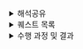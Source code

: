  
<details>
  <summary>해석공유</summary>
    <details>
     <summary>1 주자</summary>
## **개발자 원칙**

### (1) 소스코드레벨에서 오류를 확인하자

(구글링으로 오류 해결하고 넘어가는 경우가 많았는데, 같은 실수를 반복한 적이 많았다. 깊은 학습이 아닌 것 같다, 내것이 아니다)

검색에 의존하지 말고 직접 확인하는 습관을 갖자 -

지속적으로 코드를 분석하면, 코드를 분석하는 힘이 생긴다 -

어떠한 것에 대해 항상 질문을 던져보는 습관을 갖자는 생각이 들었다 -

“정리해보자면, 거의 **왜**라는 질문을 던지고, 이러한 질문을 바탕으로 성장이 생긴다고 생각했다”

### (2) ‘개발자가 성장하는 과정’에 대해

> 오픈 소스 컨트리뷰터가 되었던 경험을 보았음 - 나의 코드와 로직을 먼저 점검해보고 오류를 확인해야겠다는 반성과 다짐을 하게 되었음

> 설계 파트를 정리하면서 읽었음

- UML, 요구사항 명세, 명시적.암시적 설계 등등 다양한 용어에 대한 개념을 확인
- 설계의 중요성
- UML을 최근 사용하지 않는 이유 (실행가능한 소프트웨어 설계를 위해 부가적인 절차가 필요, 설계와 다른 결과물이 나오는 경우가 많음)

> 남과 비교하기보다 자신을 돌이켜보기. 이분법적으로 세상을 바라보지 않기

Ex) 모르는 것과 아는 것 -> 몰랐는데 알게된 것, 아는 척하는 것

<br/>

## **소프트웨어 장인**

### (1) ‘작가의말’에서의 인상깊었던 내용

> 처음으로 소프트웨어공학적으로 깨달음을 얻었던 순간을 책에서 볼 수 있었음

‘애자일’의 개념, 중요한 포인트에 대해 잘 정리되어있었음.

### (2) 작가의 커리어 개발 과정을 재밌게 읽었음

“애자일”에 관해 읽을 때, “항상 가치를 더하는 방향”으로 나아간다는 점이 인상깊었음.

=> 단순히 기능을 추가하는 것이 아니라, 더 나은 방법을 다양하게 모색하고 실험, 한 번 본 코드를 그대로 두지 않음

자기계발 관련한 프로젝트, 블로그, 오픈소스 등에 대한 내용.

=> 사이드 프로젝트와 같이 나의 흥미에 맞는 단위의 작은 프로젝트에 도전해보고 싶다는 생각을 했음

일과 삶 사이의 균형
-p 101. 무엇을 하든지 페이스를 유지하는 것이 중요하다. 일과 삶의 균형을 건강하게 유지하기가 어렵기는 하지만 가능하다.

=> 이번주를 회고하게 되었음.

<br/>

## **함께 자라기**

### ‘애자일로 가는 길’이 핵심 주제였음

=> 처음엔 당연한 말, 추상적인 말이라고 느껴질 수도 있겠지만, 책을 깊이 읽다보면 “현실에 더욱 적합하고” 고정관념을 깰 수 있는 세분화된 방법과 구체적인 예시가 함께 등장함

=> [예시] 훌륭한 개발자들을 팀으로 모아서

- 각자 프로젝트 진행
- 함께 프로젝트 진행

2가지의 방식을 실험해봄. 후자의 방식이 성능이 더 떨어졌음

“애자일”이 틀린 것을 증명하는 예시가 아니라, ‘함께’하면 소통하는 방식이 잘못될 경우 오히려 성과가 떨어질 수도 있다는 의미임

=> 애자일 방식 도입을 설득하거나, 모르는 사람이 읽으면 좋은 책인 것 같음
    </details>
    <details>
     <summary>2 주차</summary>
##  (1) 마이너 원칙을 지켜 나만의 버전을 업그레이드 하자
### 1.0.0 배포하기 그리고 다음 버전 준비하기
#### 7가지 마이너 원칙을 지키다 보면 메이저 버전을 올릴 수 있다.
- 메타 인지 (자신의 속도, 목표)
- 암묵지와 형식지 (직접 분석하고 구현)
- 자존감 지키기 (과거의 자신과 비교)
- 낯선 환경에서 구현하기 (제약사항 추가, 다양한 시도)
- 적절한 회복과 휴식
- 실수를 두려워하지 않되 결과에 반영하지 않고, 빠르게 실수를 찾기 위해 다양한 측면에서 개선
- 사고의 유연성 (지식 공유, 의견 수렴)

지난 금요일에 5번까지의 마이너 원칙을 책을 통해 알 수 있었고, 이를 지키고자 한 주간 노력했습니다.
한 주를 돌이켜 보면, 확실히 노력한 만큼 지키고자 한 원칙들을 생각보다 잘 지켰습니다.
하지만, 오늘 새로 읽고 알게 된 나머지 두 원칙은 확실히 의식하지 않으니 지켜지지 않은 부분이 많은 듯 합니다.
특히 짝 활동이 하루 더 추가된 만큼 함께 프로그래밍 하는 시간 동안 실수를 두려워했습니다. 이러한 두려움으로 인해 검색을 통해 학습한 지식의 예제를 직접 구현하지 않고 그대로 사용하고자 한 순간이 종종 있었습니다. 

이는 제 성장에 도움이 되지 못합니다. 학습한 지식이 형식지 또는 암묵지가 되지 않을 수 있으며, 사고가 확장 또는 깊어지지도 않습니다.

따라서 다음 한 주는 추가로 알게 된 두 마이너 원칙을 의식하여 지켜 네이버 부스트캠프를 통해 버전이 한 단계 혹은 더 업그레이드 된 개발자가 되도록 도전하려 합니다. 

## (2) TDD를 하는 습관을 들이자
- 소프트웨어가 얼마나 빨리 변경 혹은 개선될 수 있느냐는 소프트웨어의 품질이 좋을 수록 더 민첩성을 띄게된다.
- 이때, 소프트웨어 품질에 중요함을 미치는 것은 코드의 품질이라고 볼 수 있다.
- 저자가 강조하는 코드의 품질의 유지하는 방식은 TDD방식을 도입하는 것이다. 많은 개발자들이 테스트 코드를 작성할 시간이 없다는 핑계를 대며 스스로 코드의 품질을 깎고 있다.
- 실제로 업무시에는 리더단에서 Test Code를 도입하지 않으면 사용할 일이 없었고, 나의 주도로 프로젝트를 진행했을 때에도, 테스트 코드 작성을 무시하였다.
- 이번주 미션을 통해서 처음 Jest와 같은 Test Tool을 사용해보았는데, (심지어 몇 번 사용했었던 Nest.js에서는 import가 되어있는 라이브러리이다.)
- 테스트 코드 작성에 추가적인 시간이 드는것은 맞지만, 이로 인해 얻는 시간적, 소프트웨어 품질적 이득은 이를 훨씬 능가한다.
- 이를 항상 기억하고, TDD를 하는 습관을 들이도록 해보자!

## (3) 목표를 달성하는 나만의 기준과 목표 설정 방법
### 목차 선정과정
관심 있는 분야는 아래와 같았습니다.
- 프로덕트 중심주의
- 목표를 달성하는 나만의 기준,GPAM
- 나의 메이저 버전을 업그레이드 하는 마이너 원칙들

룰렛을 추첨을 통해 정함.

### 목표를 달성하는 나만의 기준,GPAM

- Goal를 정하기
- Plan 만들기
- action 하기
- Measure 진행해 결과를 확인한다.


### 목표설정의 안좋은 예시
- 목표(계획)에서 힘든 부분은 평가하기 애매한 요소이다.
ex) 건강하다 이건 무슨 기준으로 평가해야하는지 
 
- 광범위해도 안된다.
ex) 행복하자
- 실제 행동이 불가능한 목표
ex) 복권을 사서 1등 당첨되기
- 결과를 측정할수 없는 목표
ex) 멋있게 집꾸미기, 멋있게라는 기준의 무엇인지


### 목표 설정은 S.M.A.R.T 방법을 소개함.

- S : 개선이 필요한 영역에 대한 구체적인 목표
- M: 진행상황에 대한 측정이 가능한지
- A :실행이 가능한지
- R: 리소스로 현실적으로 가능한지
- T: 결과가 언제 나올지, 기한이 있는지

여기에 육하원칙에서 어떻게를 뺀것을 적용해보면 됩니다.


### 아쉬웠던 점
정보전달글이라서 저자의 주관이 많이 빠져서 아쉬웠음.

### 인상 깊었던 말

- 목표를 세워도 P,A,M이 불가능하면 좋지 않다.
- 목표는 수치화 해야한다

## (4) 가장 학습하기 힘든 직업이 살아남는다
"가장 학습하기 힘든 직업이 살아남는다 했는데 학습하기 힘든 다는 게 무엇일까?"를 생각하며 읽어보았습니다.

<인간이 학습하기 좋은 환경 조건>

목표가 분명
매 순간 선택할 수 있는 행동/선택의 종류가 정해져 있다
매 순간 자신이 목표에 얼마나 근접했는지 알 수 있다.
닫힌 시스템 (예상 못 한 외부 요소가 들어오지 않는)
과거의 선택과결과에 대한 구조화된 기록이 많다
→ 인공지능 시스템에서 유리한 조건
→ 인공지능에게 대체될 수 있음
→ 인공지능에게 대체되지 않기 위해 학습하기 힘든 주제를 잘 다룰 수 있어야 한다.

<학습하기 힘든 환경 주제>

목표가 모호
매 순간 선택할 수 있는 행동이 불확실
매 순간 내 목표에 얼마나 근접했느지 알기 어렵다
열린 시스템(예상 못한 외부요소가 들어오는 경우가 흔한)
과거의 선택과 결과에 대한 구조화된 기록이 별로 없다
컴퓨터화 되지 않기 위해 유리한 요소

독창성
협상
설득
미 노동부에 따른 미래에 컴퓨터로 대체될 확률
프로그래머 : 스펙대로 코드를 만드는 사람 → 48%
소프트웨어 개발자 : 사용자 요구사항을 분석하고 그에 대한 솔루션을 설계 → 4.2%

컴퓨터화 되지 않기 위해, 인공 지능에 대체 되지 않기 위해서는 사용자 요구사항을 분석하고 그에 대한 솔루션을 설계하는 소프트웨어 개발자 방향으로 나아가야 한다.‘협상’, ‘설득’과 같은 사용자와 커뮤니케이션 스킬을 늘리자

## (5) Make it work, then make it better
개발자 원칙의 9장에 나오는 격언입니다. 일단 돌아가게 만든 후, 더 좋게 만들라는 것인데요. 이 원칙은 코드의 효율성을 높이는 작업에도, 기술부채를 줄이는 작업에도 동일하게 적용됩니다. 코드의 효율성을 높이기 이전에, 원하는대로 잘 돌아가게 만드는 것이 더 중요한 것입니다.
코드가 잘 돌아간다면, 좋은 코드를 작성할 차례입니다. 좋은 코드를 작성하기 위한 방법은 가독성, 성능, 유연성을 높이는 것입니다.
그 중 가독성이 가장 중요하게 지켜야할 방법입니다. 코드의 가독성이 낮다면 다른 사람이 코드를 이해하고 수정하는 과정에서 오류가 발생할 가능성이 늘어납니다. 또한, 가독성이 높은 코드를 쓰기 위해서는 규칙을 통일하는 것이 중요합니다. 내가 변수이름을 더 알맞은 이름으로 짓고 싶어도, 전체 변수의 이름을 바꾸는 것이 아니라면 기존에 사용하던 변수 이름이 있다는 그것을 사용해야 합니다. 띄어쓰기, 줄바꿈, 탭 역시 마찬가지입니다.
책의 이런 내용을 읽으면서 그동안 유연성과 가독성을 높이기 위해 팀의 결정과는 상관없이 독단적으로 선택했던 방식들이 떠올랐습니다. 앞으로는 그 무엇보다 잘 동작하는 것과 진정한 가독성을 높이는 방법에 대해 잘 고려하면서 개발을 해야겠습니다.

## (6) 인상깊었던 부분
프로덕트 중심으로 성장하기

이 부분이 많이 공감됐다.

개발을 처음시작할 때, 관련지식이 0인 상태로 시작했는데, 프로젝트를 하다보니

빠르고 그리고 많이 배울 수 있었다.

나한테만 통하는 원칙이 아니고 모두에게 통하는 원칙인 것 같아서 신기했다.

추가로, 마지막 장을 읽으면서

cs공부를 더 열심히 해야겠다고 느꼈다.

공부를하면 세상의 해상도가 달라진다는 글귀가 있다.

나도 개발 공부를 더 해서 코드를 보는 해상도를 높여야겠다고 느꼈다.
    </details>
    <details>
     <summary>3 주차</summary>
## 해석 공유

- **J271_한민수**
    
    > **📚 읽은 책:** 함께 자라기 (김창준)
    
    ❓ **책을 선정한 이유:** 네부캠 챌린지에 입과할 때의 목표가 동료와 함께 성장하는 것이었다. 그래서 제목에 이끌려 이 책을 선정했다.
    
    **👍 인상깊었던 부분:** 학습이 빠른 팀은 어떠한 기술을 학습할 때 리더가 중심이 되어 그것을 기술적인 도전이라기보다 조직적 도전으로 받아들인다. 그래서 새로운 기술을 개개인이 습득해야 하는 것이 아니라 그것을 가지고 함께 일하는 새로운 방법을 만들어간다. 이러한 팀은 새로운 것을 학습할 때 “뭐가 새롭다는거지? 꼭 필요한가?”와 같이 냉소적으로 받아들이는 대신, 새로운 것을 시도해서 성장할 수 있다는 데 흥미를 느낀다고 한다. 또한 속도가 빠른 팀은 뭔가 새로운 것을 제안하고 시도하는 데 열려 있고, 실패에 관대하고 실수를 인정하는 데 부담을 느끼지 않는 심리적으로 보호된 상태에 있다는 특징이 있다.
    
    **☺️ 느낀 점:** 지속 가능한 개발자가 되기 위해서는 빠르게 변화하는 기술의 흐름을 무시하지 않고 궁금해하고, 시도해보는 열정이 필요한 것 같다. 이 책에서 이야기하는 좋은 팀의 특징들은 우리가 생각하는 이상적인 조직의 모습이지만, 결국 그러한 조직에서 일하는 즐거움을 경험하고 싶다면 나 자신부터 많이 변화시켜야 하지 않을까 라는 생각을 하게 된다.
    > 
    
- **S048_이명진**
    
    > **📚 읽은 책:** 개발자 원칙
    
    **👍 인상깊었던 부분**
    “오류를 만날 때가 가장 성장하기 좋을 때 이다.”
    
    대부분의 오류는 스택오버플로에서 검색하면 해결 가능 하다.단순히 여기서 끝내버리면 실제로 깊은 지식을 얻기가 어렵습니다.
    
    한발 더 나아가서 해당 툴의 소스 코드를 확인하는 것으로 관련 에러가 왜 발생하는지 해결하려면 어떻게 해야 하는지 같은 깊은 지식을 얻을 수가 있습니다.
    
     → 이것이 소스 레벨에서 오류를 확인 하라는 주장 !!
    
    지식을 글로 공유해라.
    
    소스레벨에서 이해한 내용을 이해했다면, 결과물로 남기는 것이 중요하다.
    
    이해한 내용을 블로그에 정리하거나 오픈소스에 기여하여 결과물을 남깁니다.
    
    오픈소스 기여, 블로깅 꼭 추천! 저도 못해도 한달에 하나 이상 딥하게 포스팅 하고 있습니다 :)
    > 

- **J004_강준현**
    
    > **📚 읽은 책:** 함께 자라기 (김창준)
    
    **👍 인상깊었던 부분**
    > 
    > 
    > 프로그램언어 배우기
    > 
    > 튜토리얼을 읽을때 뭘 만들지 생각하고 읽기.
    > 
    > 표준라이브러리 소스코드 읽기
    > 
    > 다른 코드를 읽다가 필요한 기능 추가해보기
    > 
    > 실수를 빨리 회복하는 게 중요
    > 
    > 다른사람이 실수 했을 때도 빨리 회복할 수 있게 돕고, 실수를 공개하고 서로 이야기 하고 거기서 배우는 문화.
    > 
    > 동료와 협력하는 것이 중요, 의사소통능력 같은 사회적 기술을 훈련해야함. 도움받기, 피드백 주고받기, 영향력 미치기, 기르치고 배우기, 위임하기 등
    > 
    > **☺️ 느낀 점**
    > 
    > 누구나 생각하는 이상적인 학습 방법을 소개하고 있는 것 같아 리마인드에 좋다는 느낌을 받았지만
    > 
    > 너무 이상적인 방법이라 실천 해야겠다 라는 마음이 막 생기지는 않는 것 같다. 
    > 
    
- **K011_김정현**
    
    > 📖 **읽은 책:** 개발자의 원칙
    ”나의 메이저 버전을 업그레이드하는 마이너 원칙들
    **개발자도 자신을 업그레이드해 차근차근 버전을 올려야한다.**
    💯 **인상 깊었던 부분: 자신에게 알맞는 방향과 속력을 찾아야 공부도 제대로 되는것이다.**
    😎 **느낀점:**지금까지 남들과 비교하면서 내가 너무 느리다고 생각해서 너무 뒤쳐지는게 아닐까? 라는 느낌을 항상 받고 있었는데 이 부분을 읽고나니 나에게 맞는 속도와 방향을 찾고 남들과 비교하지 않고 꾸준히 나아간다면 한층 더 업그레이드된 개발자가 될 수 있지 않을까? 라는 생각을 하게되었습니다!
    > 

- **J226_정유찬**
    
    > **📚 읽은 책:** 소프트웨어 장인 (산드로 만쿠소)
    > 
    > 1. **ch3 중요 내용 정리**
    >     - **소프트웨어 장인정신이란 ?**
    >         - 소프트웨어 장인정신은 소프트웨어 개발의 프로페셔널리즘에 대한 것이다.
    >         - 자신이 하는 일에 주인의식을 가지고 프로페셔널하게 행동하고, 고객이 원하는 것이 무엇이든 달성하도록 돕는다. 다른 개발자에게 배우고 자신의 지식을 나누며, 경험이 부족한 개발자들을 멘토링하는 것이다.
    >     - **소프트웨어 장인정신 매니페스토**
    >         - 소프트웨어 장인정신에 대한 여러 유명인들의 논의를 정리한 것. 소프트웨어 장인정신 구글 그룹에 기록되어 있음.
    >         1. **동작하는 소프트웨어뿐만 아니라, 정교하고 솜씨 있게 만들어진 작품을.**
    >             
    >             시간이 지나도 개발자가 애플리케이션을 수정하는 것을 두려워하게 해선 안된다. 소스 코드는 예측가능하고 유지보수 될 수 있는 상태.
    >             
    >         2. **변화에 대응하는 것이 아니라, 계속해서 가치를 더하는 것을.**
    >             
    >             소프트웨어가 오래될수록 고통과 비용이 아닌 그 가치가 커져야 한다. 소프트웨어의 생명을 늘리면서 변화에 빠르게 대응할 수 있도록 유지.
    >             
    >         3. **개별적으로 협력하는 것 뿐만 아니라, 프로페셔널 커뮤니티를 조성하는 것을.**
    >             
    >             소프트웨어 장인정신의 중심에는 멘토링과 공유가 있다.
    >             
    >         4. **고객과 협업하는 것뿐만 아니라, 생산적인 동반자 관계를.**
    >             
    >             소프트웨어 장인은 공장 노동자가 아니다. 비즈니스를 이해하고, 개선사항을 제안하며, 고객 또는 고용주와 생산적인 동반자 관계를 맺어야 한다. 코드와 관련된 일이 아니면 나의 일이 아니라고 생각하는 개발자는 진정한 소프트웨어 장인이라고 할 수 없다.이 아니면 나의 일이 아니라고 생각하는 개발자는 진정한 소프트웨어 장인이라고 할 수 없다.
    >             
    > 2. **깨달은 점**
    >     - 나는 소프트웨어 장인정신을 잘 갖추고 있나를 돌아보며 반성하였다.
    >         - 코딩할 때 단순히 동작하게만 하는 것이 아니라 유지보수에 용이하게 만들고 있나
    >         - 내 코드를 타인이 읽었을 때 실행이 쉽게 예측가능한가
    >         - 나는 소프트웨어 커뮤니티에 잘 참여하고 있나
    >     - 네이버 부스트캠프를 통해 이러한 소프트웨어 장인정신을 기르고, 코딩할 때 이를 습관화하는 자세를 갖추어야겠다.
    
- **J232_정한힘**
    
    > **📚 읽은 책:** 개발자 원칙
    > 
    > 1. **읽었던 부분 (4장의 내용)**
    >     
    >     꼭 개구리를 만들어야만 공유를 할 수 있을까? 개구리를 완성하지 못하더라도 직접 만들면서 학습한 코드를 공유하면 다른 사람에게 도움이 될 수 있다.  코드는 생각 과정이 생략된 여러 가지 해결 방법 중에 하나일 뿐이고, 사소한 실수부터 차곡차곡 경험해야 결과로 만들어지는 코드가 나의 것이 된다.
    >     
    >     프로그래밍 연습이 충분히 되어 있지 않아서 정말 어디서부터 작업을 시작해야할지 모르겠다면, 무조건 따라 하기 단계가 필요할 수 있다. 하지만 너무 반복하다 보면 자기 스스로 잘한다는 함정에 빠질 수 있기에, 다른 사람 코드를 눈으로 읽으면서 머릿속으로만 구조화를 시도한 후, 백지에 나만의 방식으로 작성해보자.
    >     
    > 2. **깨달은 점**
    >     
    >     이 부분이 이번 챌린지 기간동안의 나에게 필요한 부분이였다고 생각합니다. 나는 객체지향 프로그래밍 연습이 충분히 되어 있지 않아서 클래스 구조를 짜는 것부터 두려움을 느꼈습니다. (지금도 어떤 방식이 올바른지 잘 모르겠습니다) 아마도 제가 찾던 내용은 과학자들이 찾는 수식이 아니였을까 싶습니다. 두려움을 느끼는 시간동안 방법을 몰라서 많은 시간을 낭비하게 됐는데, 미션을 내려놓더라도 무조건 따라하기 방식을 사용했어야 한다는 생각이 듭니다. 동료들의 코드를 살펴보면서 어느 정도 틀은 있지만 정답은 없다는것을 느낍니다. 
    >     
    >     또한 피어세션을 여러번 진행하면서 코드는 생각 과정이 생략된 여러 가지 해결 방법 중에 하나라는 점을 느끼고 있습니다. 동료들의 코드를 보면서 수준이 높은 코드일수록 문제 해결 과정이 생략되어있으면 이해하기도 어려웠고 코드에서 전하는 이야기의 흐름을 따라가기가 어려웠습니다. 저도 문제 해결 과정이 의식의 흐름대로 진행되거나 코드 리뷰 형식으로 진행되는 경우가 많은데 이 부분을 해결하고 싶다고 생각합니다.
    >
    </details>
</details>

 
<details>
  <summary>퀘스트 목록</summary>
   <details>
    <summary>1 주차</summary>
## 🫣 양심에 찔린 휴식

- 커피 한 잔을 마시면서 나는 어떤 개발자가 되고 싶은지 고민하기
- 침대에 누워서 챌린지 입과 전 썼던 다짐글 다시 읽어보기
- 30분 침대에 누워 10분 독서, 20분 휴식하기

## 🤷‍♂️ 에라 모르겠다 휴식

- 일주일 동안 아무것도 안 해도 된다면,
어디를 여행가고 싶은지와 이유를 적어주세요
- 노래방 점수 찍어서 올리기
    - 80점 이상만 인정합니다.
- 제일 먹고 싶은 음식 먹고 인증샷 찍어서 올리기
   </details>
   <details>
    <summary>2 주차</summary>
## ﹖？ 퀘스트 목록 ﹖？

- 1주차 퀘스트는 휴식치고는 너무 하는게 많다.
- 이것이 진짜 휴식이다.
- 시간 지나면 다 도태되는 겁니다... 다...

### 척추 요정 🧚
이유 : 척추요정은 모두의 건강을 책임집니다.

- 슬랙에 글 올리고 캡처하기
- 하루 한번 랜덤 시간
- Random채널에서 J071_김태원님처럼 해주시면 됩니다.

### 노래 추천 🎧
이유: 사탕같은 달콤한 간식은 좋은 휴식이  되어주죠. 다른 사람의 귀에 캔디같은 노래를 넣어주세요.
`네 귀에 캔디 🍭`

- 슬랙에 추천 글 올리고 캡처하기
- 주에 2회 이상

### 산책 30분 🚶🚶‍♀️
이유: 문화체육관광부에서 권장하는 하루 권장 산책 시간을 차용했습니다.

- 산책하는 사진 찍기
- 주에 2회 이상

### 코어 수면 시간 지키기 (7시간 30분) 🛌
이유: 코어 운동은 항상 중요합니다. 코어 수면도 운동시켜주세요.

- 핸드폰 사용시간으로 인증하기
- 표에 수면, 기상 시간 기록하기

### 유튜브 영상추천 📽️
이유: 도파민의 보충은 항상 필요하다.

- 슬랙에 재밌다고 느낀 유튜브 영상 추천하기 **(개발 관련 안됌)**
- 주에 2회 이상

### 오늘의 명경기 (올림픽) 🏟️
이유: 지구촌의 축제 `올림픽`. 미션에도 불구하고 참을 수 없습니다.

- 슬랙에 올림픽 경기 하나 보고 인증샷 올리기
- 어떤부분이 명경기였는지 설명도 작성하기
- 주에 2회 이상
   </details>
   <details>
    <summary>3 주차</summary>
## 3주차 퀘스트

### 코어 수면 시간 지키기 (7시간 30분) 🛌

이유: 그대로 이어 가려고 합니다..! 수면시간은 매우 중요하니까 이어나가겠습니다.

실제로 과제를 무리하게 밤새워서까지 진행한 경험이 있습니다. 밤을 새우고 과제를 하고 피어 세션을 하고 짝 프로그래밍까지 진행을 하였는데 다음날까지 무리가 생겨서 시간 대비 효율을 느끼지 않았습니다.

따라서 잠은 무조건 자야하고,  본인 패턴에 맞게 자는게 중요하다고 생각합니다.

그 이후로 저는 1시면 무조건 자고 6시30분에 기상하는걸 택했는데요!

1시까지 하다가 완성 못하면 아침에 피어세션 전에 못한 것을 살펴 봤습니다.

일찍 일어나서 제 코드를 볼 여유도 피어분들의 코드를 볼 여유가 있어서 수면 패턴은 꼭 지켜야 한다고 생각합니다.!

- 핸드폰 사용시간으로 인증하기
- 표에 수면, 기상 시간 기록하기

### 산책 30분 🚶🚶‍♀️

이유: 그대로 이어가려고 합니다. 산책은 언제나 옳습니다. 매일 집에만 있다보니 건강이 악화되는게 느껴집니다. 산책하면 육체적 건강도 좋아지고 정신적 건강도 좋아집니다.

- 산책하는 사진 찍기
- 주에 2회 이상

### 노래 추천 🎧 → 개발할 때 듣기 좋은 노래 추천🎧

이유: 전 개발할 때 일반적인 노래(발라드, 팝송, 드라마 ost 등)보다 개발할 때 듣기 좋은 노래를 따로 선정해 듣는 것이 능률이 올라가는 효과를 받았습니다. 졸릴 때 노래를 들으면 잠도 깨고, 개발 효율이 상승합니다.

- 슬랙에 추천 글 올리고 캡처하기
- 주에 2회 이상

### 유튜브 영상추천 📽️

이유: 도파민의 보충은 항상 필요하다. 

수정 이유: 도파민에 절여진 현대인에게 도파민이 필요한 유튜브 영상말고 힐링을 할 수 있는 영상을 추천했으면 좋겠다 생각해 수정하겠습니다.

- 슬랙에 힐링이 된다고 느낀 유튜브 영상(파인애플 집에서 키우기 등) 추천하기 **(개발 관련 안됌)**
- 주에 2회 이상

### 이번주의 진 명경기 (올림픽) 🏟️

이유: 지구촌의 축제 `올림픽`. 미션에도 불구하고 참을 수 없습니다. 

**수정한 이유**: 지구촌의 축제 `올림픽` 놓칠 수 없죠 **하지만** 마지막주인 만큼 **조금은** 참는게 어떨까요?

- 슬랙에 올림픽 경기 보고 인증샷 올리기
    - 아니라면 단지 재밌던 경기를 캠퍼분들에게 추천해줘도 괜찮습니다!
- ~~주에 2회 이상~~   ⇒ **딱 1경기**

### 척추 요정 🧚

이유 : 척추요정은 모두의 건강을 책임집니다.

수정 내용: 1, 2주차때 수행해주신 분들이 마치 정말 요정이 이야기해주는 것처럼 슬랙에 글도 예쁘게 써주셨는데, 이 미션을 받는 사람에 따라서는 시간적으로 부담이 될 수 있다고 생각이 됩니다. 그래서 하루 한 번 척추 운동 관련 유튜브 영상을 캠퍼분들에게 리마인드 해주는 것으로도 척추요정의 역할을 충분히 할 수 있을 것 같습니다.

- 하루 한 번 랜덤 시간에 유튜브에서 척추 스트레칭 영상 찾아서 슬랙 랜덤채널에 짧은 안부인사와 함께 공유하고 캡처하기
- 늘 다른 영상을 추천해줄 필요는 없습니다. ‘리마인드’를 중요하게 생각해주세요
   </details>
</details>


 <details>
        <summary>수행 과정 및 결과</summary>
        <details>
            <summary>1주차</summary>
            <details>
                <summary>J132_서정범</summary>
                <p><strong>퀘스트</strong></p>
                <ul>
                    <li><strong>커피 한 잔을 마시면서 나는 어떤 개발자가 되고 싶은지 고민하기</strong></li>
                    <li>바쁜 와중에 잠시 휴식을 취하면서 나아가고자 하는 방향에 대해서 생각해보면 좋을 것 같아요.</li>
                    <li>제가 되고 싶은 개발자는 협업하는 팀원분들이 저에게 의지할 수 있는 개발자가 되는 것이 목표입니다. 이것은 단순히 개발 실력만을 이야기 하는 것이 아닌 커뮤니케이션 스킬 및 여러가지 협업 능력도 포함된다고 생각합니다. 물론 베이스가 개발자이니 개발 환경에서 발생한 문제를 해결하는 능력은 기본적으로 중요하고 이를 위해서 여러 가지 상황을 고려하고 여러 해결책을 제시 할 수 있는 사람이 되는 것이 1차적인 목표겠지만, 이를 표현하는 것 그리고 평소에 신뢰를 쌓는 것들은 다른 능력도 요구된다고 생각합니다. 이를 위해서 스스로에 대해서 계속해서 생각하고 부족한 부분을 채워가는 개발자가 되려고 합니다.</li>
                </ul>
            </details>
            <details>
                <summary>J183_이석규</summary>
                <p><strong>퀘스트</strong></p>
                <ul>
                    <li>산책 중 가장 마음에 들었던 순간 사진 찍어서 올리기</li>
                    <li>정신건강과 육체건강을 다 챙길 수 있을 것 같습니다.</li>
                </ul>
                <p><strong>퀘스트</strong></p>
                <ul>
                    <li>비도 많이 오고, 과제도 못 끝낸 적이 많아 산책을 다니기 힘들었습니다. 대신 주말에 평소 가고싶었던 피자집을 가서 정신건강을 챙겼습니다.</li>
                    <li>아무래도 이 템포로 공부를 계속하려면 육체적으로 많이 힘들 것 같다. 다른 분들 헬스장 빼먹지 않고 가시는것을 본받아 헬스등록해야겠다……</li>
                </ul>
                <img width="600" alt="image" src="https://github.com/user-attachments/assets/f7aa478f-a10d-4433-af57-cf7b75f07984"></br>
            </details>
            <details>
                <summary>J213_장서윤</summary>
                <p><strong>퀘스트</strong></p>
                <ul>
                    <li><strong>일주일 동안 아무것도 안 해도 된다면, 어디를 여행가고 싶은지와 이유를 적어주세요</strong></li>
                    <li>챌린지 기간동안 바빠서 다른 생각을 할 여유가 없어졌는데, 고민해보는 시간을 가져보고 싶어요!</li>
                </ul>
                <p><strong>결과</strong></p>
                <ul>
                    <li>베트남 다낭에 가고 싶어요! 챌린지 발표를 기다리는 동안에 베트남 다낭에 있었는데,초반에는 네부캠 결과를 기다리는 것 때문에 제대로 못 놀았거든요..! 다행히 결과를 받고나서는 재밌게 놀았지만, 약간 아쉬움이 남았어서, 더 놀고 싶습니당!</li>
                </ul>
            </details>
            <details>
                <summary>K018_김희준</summary>
                <p><strong>퀘스트</strong></p>
                <ul>
                    <li><strong>커피 한 잔을 마시면서 나는 어떤 개발자가 되고 싶은지 고민하기</strong></li>
                    <li>어떤 개발자로 성장하고 싶은지 이번 챌린지를 기회로 잘 정리해가고 싶은 마음에 선정하였습니다.</li>
                </ul>
            </details>
            <details>
                <summary>J031_김도훈</summary>
                <p><strong>퀘스트</strong></p>
                <ul>
                    <li><strong>커피 한 잔을 마시면서 나는 어떤 개발자가 되고 싶은지 고민하기</strong></li>
                    <li>챌린지 기간 동안 쫓기듯 미션을 수행했는데, 커피 한 잔의 여유가 필요한 것 같아요!</li>
                    <li><strong>산책 중 가장 마음에 들었던 순간 사진 찍어서 올리기</strong></li>
                    <li>평소 산책을 좋아해서 저녁에 산책 나갈 때마다 찍고 싶어요!</li>
                </ul>
                <p><strong>수행 결과</strong></p>
                <ul>
                    <li>커피를 마시면서 시니어 개발자가 되고 싶다는 목표로 전문성을 가진 개발자와 멘토링과 같이 함께 성장하는 개발자가 되고 싶다고 생각했습니다. 대단한 개발 실력을 가진 사람은 정말 많고 이것은 단순히 시간이 지남에 따라 가질 수 있는 능력은 아니라고 생각합니다. 그래서 함께 성장하며 소통하는 개발자가 되고 싶다고 생각했습니다.</li>
                    <li>본가가 전주라서 한옥마을로 산책을 갔다 왔습니다. + 전북대도 갔다 왔습니다!</li>
                    <img width="600" alt="image" src="https://github.com/user-attachments/assets/87a2507e-12a6-421f-aa01-c12fdaa9318a"></br>
                    <img width="600" alt="image" src="https://github.com/user-attachments/assets/533ecd83-dc93-4f28-a5d4-268caeac98e8"></br>
                </ul>
            </details>
            <details>
                <summary>S021_문영균</summary>
                <p><strong>퀘스트</strong></p>
                <blockquote>
                    노래 한 곡 들으며 저녁 메뉴 고민해서 올리기
                </blockquote>
                <p>이유: 어차피 매일 고민하는 저녁 모두와 공유하자!</p>
                <img width="896" alt="image" src="https://github.com/user-attachments/assets/64f2e9e6-b909-48b6-bffb-9ac1d09c25d8"></br>
                <img width="586" alt="image" src="https://github.com/user-attachments/assets/f990bebc-45ff-4aa5-9261-4c9b430a91fc"></br>
                <img width="471" alt="image" src="https://github.com/user-attachments/assets/174e5b16-fc48-4e23-9e93-f6494995e53c"></br>
                <img width="486" alt="image" src="https://github.com/user-attachments/assets/7607429a-ee06-4d39-b0a0-389c7dfb53d8"></br>
                <p><strong>후기</strong></p>
                <ul>
                    <li>다른 사람들에게 알려줘야 하기때문에 좀 더 식사에 신경쓸 수 있게되어 좋았습니다.</li>
                    <li>며칠 식사사진을 올리니 다른 분들도 사진을 올려주셔서 좋았습니다.</li>    
                </ul>
            </details>
        </details>
        <details>
            <summary>2주차</summary>
            <details>
                <summary>S006_구병조</summary>
                <p><strong>올림픽</strong></p>
             
![여자 양궁 단체](https://thumbnews.nateimg.co.kr/view610///news.nateimg.co.kr/orgImg/ns/2024/07/29/NISI20240729_0020435674_web.jpg)

한국의 단체 여자 양궁팀이 이번에 금메달을 따면서 대회 10연패를 달성했습니다. 사실 이번 대회는 압도적인 실력으로 찍어 누르기 보다는 꽤나 짜릿하게 결승까지 진행했습니다.
사실 올림픽에서 양궁하면 “한국을 가장 늦게 만나는 팀이 은메달을 따는 대회”라는 말이 있을 정도로 계속해서 좋은 성적을 계속 이뤘는데요. 이게 좋기도 하지만, 선수분들에게는
오히려 더 큰 압박감이 되지 않았을까 합니다. 그것을 이겨내고 끝가지 목표를 달성한 단체 여자 양궁팀에 박수를 보냅니다. 그리고 앞으로도 부담감을 내려놓고 즐기는 모습을 볼 수
있었으면 합니다 !

![혼성 탁구](https://flexible.img.hani.co.kr/flexible/normal/970/692/imgdb/original/2024/0730/20240730503677.jpg)

신유빈, 임종훈 선수가 혼성 탁구에서 동메달을 따냈습니다. 사실 준결승에서 ~~탁구 하나는 기가 막히게 잘하는~~ 중국팀을 만나서 분전했으나 아쉽게 패배했습니다. 그래도 최강의 팀에게 세트도
가져오면서 날카로운 폼을 보여줬는데요. 아쉬움을 뒤로하고 시작한 동메달 결정전, 홍콩팀을 상대로 4:0으로 완파를 하며 승리했습니다. 마지막 4세트는 홍콩의 게임포인트 상황에서 끝까지 포기하지
않고 추격해서 결국 한 세트도 내주지 않고 가져가는 모습이 정말 짜릿했습니다. 임종훈 선수의 전역을 축하하고, 신유빈 선수는 개인 준결승도 잘 치뤘으면 합니다 !

![신유빈](https://thumbnews.nateimg.co.kr/view610///news.nateimg.co.kr/orgImg/sg/2024/08/01/20240801523296.jpg)
            </details>
            <details>
                <summary>K030_서건</summary>
                <p><strong>척추요정</strong></p>
            </details>
            <details>
                <summary>J100_박경희</summary>
                <p><strong>노래</strong></p>
<img width="480" alt="image" src="https://github.com/user-attachments/assets/b896810d-f67a-4011-ad30-c3dee532ca88"></br>
            </details>
            <details>
                <summary>J222_정명기</summary>
                <p><strong>매일 아침 산책</strong></p>
<img width="480" alt="image" src="https://github.com/user-attachments/assets/c1ea9dad-73bc-41ff-b6c0-7a67f7946b38"></br>
- 대구 수목원  
<img width="480" alt="image" src="https://github.com/user-attachments/assets/566b4041-6083-4685-aed5-7de709770858"></br>
- 집 앞 공원    
            </details>
            <details>
                <summary>J277_허찬영</summary>
                <p><strong>노래</strong></p>
            </details>
            <details>
                <summary>J121_배승혁</summary>
                <p><strong>퀘스트</strong></p>
                <blockquote>
                    ### 노래 추천 🎧
                </blockquote>
                <p>이유: 학습에 바빠 여유없이 진행했던 것 같습니다. 음악도 들으면서 조금 여유를 가지고 학습하려고 합니다. </p>
                <p><strong>수행 결과</strong></p>
                  <img width="480" alt="image" src="https://github.com/user-attachments/assets/fe1cc9cd-65bd-4733-87e7-dd2d4554a6f1"></br>
             <img width="480" alt="image" src="https://github.com/user-attachments/assets/b953890f-504a-4353-9323-6e4fd2d46699"></br>
                <p><strong>후기</strong></p>
                <ul>
                    <li>미션 해결을 위해 여러 학습 자료를 찾아보고 분석하기 앞서 잠시 노래도 찾아보고, 좋은 노래를 추천하며 다른 사람들과 소통할 수 있었습니다. 다른 사람이 올린 노래를 듣는 것도 좋은 것 같네요.</li>
                </ul>
            </details>
        </details>
</details>


